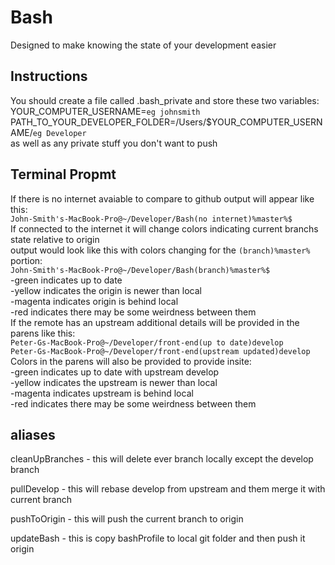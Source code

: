 # Bash

Designed to make knowing the state of your development easier

## Instructions
  You should create a file called .bash_private and store these two variables:  
  YOUR_COMPUTER_USERNAME=`eg johnsmith`  
  PATH_TO_YOUR_DEVELOPER_FOLDER=/Users/$YOUR_COMPUTER_USERNAME/`eg Developer`  
  as well as any private stuff you don't want to push

## Terminal Propmt 
If there is no internet avaiable to compare to github output will appear like this:  
  `John-Smith's-MacBook-Pro@~/Developer/Bash(no internet)%master%$`  
If connected to the internet it will change colors indicating current branchs state relative to origin  
  output would look like this with colors changing for the `(branch)%master%` portion:  
  `John-Smith's-MacBook-Pro@~/Developer/Bash(branch)%master%$`  
  -green indicates up to date  
  -yellow indicates the origin is newer than local  
  -magenta indicates origin is behind local  
  -red indicates there may be some weirdness between them  
If the remote has an upstream additional details will be provided in the parens like this:  
  `Peter-Gs-MacBook-Pro@~/Developer/front-end(up to date)develop`  
  `Peter-Gs-MacBook-Pro@~/Developer/front-end(upstream updated)develop`  
  Colors in the parens will also be provided to provide insite:  
  -green indicates up to date with upstream develop  
  -yellow indicates the upstream is newer than local  
  -magenta indicates upstream is behind local  
  -red indicates there may be some weirdness between them  

## aliases
cleanUpBranches - this will delete ever branch locally except the develop branch

pullDevelop - this will rebase develop from upstream and them merge it with current branch

pushToOrigin - this will push the current branch to origin

updateBash - this is copy bashProfile to local git folder and then push it origin